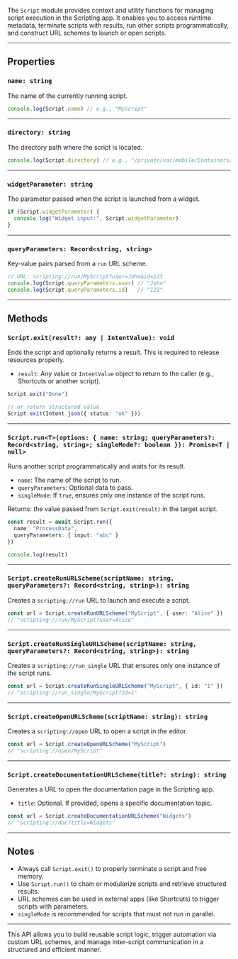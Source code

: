 The `Script` module provides context and utility functions for managing script execution in the Scripting app. It enables you to access runtime metadata, terminate scripts with results, run other scripts programmatically, and construct URL schemes to launch or open scripts.

---

## Properties

### `name: string`

The name of the currently running script.

```ts
console.log(Script.name) // e.g., "MyScript"
```

---

### `directory: string`

The directory path where the script is located.

```ts
console.log(Script.directory) // e.g., "/private/var/mobile/Containers/..."
```

---

### `widgetParameter: string`

The parameter passed when the script is launched from a widget.

```ts
if (Script.widgetParameter) {
  console.log("Widget input:", Script.widgetParameter)
}
```

---

### `queryParameters: Record<string, string>`

Key-value pairs parsed from a `run` URL scheme.

```ts
// URL: scripting://run/MyScript?user=John&id=123
console.log(Script.queryParameters.user) // "John"
console.log(Script.queryParameters.id)   // "123"
```

---

## Methods

### `Script.exit(result?: any | IntentValue): void`

Ends the script and optionally returns a result. This is required to release resources properly.

* `result`: Any value or `IntentValue` object to return to the caller (e.g., Shortcuts or another script).

```ts
Script.exit("Done")

// or return structured value
Script.exit(Intent.json({ status: "ok" }))
```

---

### `Script.run<T>(options: { name: string; queryParameters?: Record<string, string>; singleMode?: boolean }): Promise<T | null>`

Runs another script programmatically and waits for its result.

* `name`: The name of the script to run.
* `queryParameters`: Optional data to pass.
* `singleMode`: If `true`, ensures only one instance of the script runs.

Returns: the value passed from `Script.exit(result)` in the target script.

```ts
const result = await Script.run({
  name: "ProcessData",
  queryParameters: { input: "abc" }
})

console.log(result)
```

---

### `Script.createRunURLScheme(scriptName: string, queryParameters?: Record<string, string>): string`

Creates a `scripting://run` URL to launch and execute a script.

```ts
const url = Script.createRunURLScheme("MyScript", { user: "Alice" })
// "scripting://run/MyScript?user=Alice"
```

---

### `Script.createRunSingleURLScheme(scriptName: string, queryParameters?: Record<string, string>): string`

Creates a `scripting://run_single` URL that ensures only one instance of the script runs.

```ts
const url = Script.createRunSingleURLScheme("MyScript", { id: "1" })
// "scripting://run_single/MyScript?id=1"
```

---

### `Script.createOpenURLScheme(scriptName: string): string`

Creates a `scripting://open` URL to open a script in the editor.

```ts
const url = Script.createOpenURLScheme("MyScript")
// "scripting://open/MyScript"
```

---

### `Script.createDocumentationURLScheme(title?: string): string`

Generates a URL to open the documentation page in the Scripting app.

* `title`: Optional. If provided, opens a specific documentation topic.

```ts
const url = Script.createDocumentationURLScheme("Widgets")
// "scripting://doc?title=Widgets"
```

---

## Notes

* Always call `Script.exit()` to properly terminate a script and free memory.
* Use `Script.run()` to chain or modularize scripts and retrieve structured results.
* URL schemes can be used in external apps (like Shortcuts) to trigger scripts with parameters.
* `singleMode` is recommended for scripts that must not run in parallel.

---

This API allows you to build reusable script logic, trigger automation via custom URL schemes, and manage inter-script communication in a structured and efficient manner.